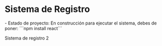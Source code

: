<h1> Sistema de Registro </h1>
- Estado de proyecto: En construcción
para ejecutar el sistema, debes de poner:
´´´npm install react´´´

Sistema de registro 2
